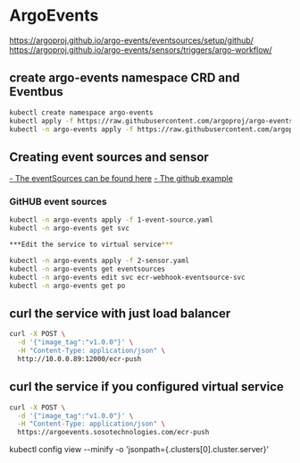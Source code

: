 # ArgoEvents
https://argoproj.github.io/argo-events/eventsources/setup/github/
https://argoproj.github.io/argo-events/sensors/triggers/argo-workflow/


## create argo-events namespace CRD and Eventbus
```sh
kubectl create namespace argo-events
kubectl apply -f https://raw.githubusercontent.com/argoproj/argo-events/stable/manifests/install.yaml
kubectl -n argo-events apply -f https://raw.githubusercontent.com/argoproj/argo-events/stable/examples/eventbus/native.yaml
```

## Creating event sources and sensor
[- The eventSources can be found here](https://github.com/argoproj/argo-events/blob/master/api/event-source.md#githubeventsource)
[- The github example](https://argoproj.github.io/argo-events/eventsources/setup/github/#)

### GitHUB event sources 

```sh
kubectl -n argo-events apply -f 1-event-source.yaml
kubectl -n argo-events get svc

***Edit the service to virtual service***

kubectl -n argo-events apply -f 2-sensor.yaml
kubectl -n argo-events get eventsources
kubectl -n argo-events edit svc ecr-webhook-eventsource-svc 
kubectl -n argo-events get po
```

## curl  the service  with just load balancer
```sh
curl -X POST \
  -d '{"image_tag":"v1.0.0"}' \
  -H "Content-Type: application/json" \
  http://10.0.0.89:12000/ecr-push
```

## curl the service if you configured virtual service
```sh
curl -X POST \
  -d '{"image_tag":"v1.0.0"}' \
  -H "Content-Type: application/json" \
  https://argoevents.sosotechnologies.com/ecr-push
```

kubectl config view --minify -o 'jsonpath={.clusters[0].cluster.server}'